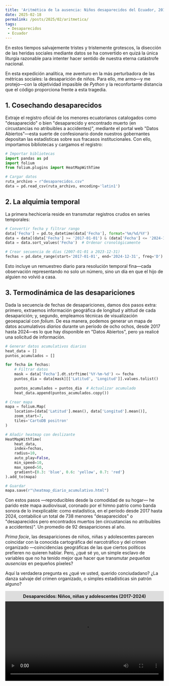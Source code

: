 ```yaml
---
title: 'Aritmética de la ausencia: Niños desaparecidos del Ecuador, 2017-2024'
date: 2025-02-18
permalink: /posts/2025/02/aritmetica/
tags:
 - Desaparecidos
 - Ecuador
---
```



En estos tiempos salvajemente tristes y tristemente grotescos, la disección de las heridas sociales mediante datos se ha convertido en quizá la única liturgia razonable para intenter hacer sentido de nuestra eterna catástrofe nacional. 

En esta expedición analítica, me aventuro en la más perturbadora de las métricas sociales: la desaparición de niños. Para ello, me armo—y me protejo—con la objetividad impasible de *Python* y la reconfortante distancia que el código proporciona frente a esta tragedia.

## 1. Cosechando desaparecidos  
Extraje el registro oficial de los menores ecuatorianos catalogados como "desaparecido" o bien "desaparecido y encontrado muerto (en circustancias no atribuibles a accidentes)", mediante el portal web "Datos Abiertos"—esta suerte de confesionario donde nuestros gobernantes depositan las estadísticas sobre sus fracasos institucionales. Con ello, importamos bibliotecas y cargamos el registro:

```python
# Importar bibliotecas
import pandas as pd
import folium
from folium.plugins import HeatMapWithTime

# Cargar datos
ruta_archivo = r"desaparecidos.csv"
data = pd.read_csv(ruta_archivo, encoding='latin1')
```



## 2. La alquimia temporal  
La primera hechicería reside en transmutar registros crudos en series temporales:

```python
# Convertir fecha y filtrar rango
data['Fecha'] = pd.to_datetime(data['Fecha'], format='%m/%d/%Y')
data = data[(data['Fecha'] >= '2017-01-01') & (data['Fecha'] <= '2024-12-31')]
data = data.sort_values('Fecha')  # Ordenar cronológicamente

# Crear secuencia de días (2007-01-01 a 2023-12-31)
fechas = pd.date_range(start='2017-01-01', end='2024-12-31', freq='D').strftime('%Y-%m-%d').tolist()
```

Esto incluye un remuestreo diario para resolución temporal fina—cada observación representando no solo un número, sino un día en que el hijo de alguien no volvió a casa.


## 3. Termodinámica de las desapariciones
Dada la secuencia de fechas de desapariciones, damos dos pasos extra: primero, extraemos información geográfica de longitud y altitud de cada desaparición; y, segundo, empleamos técnicas de visualización geoespacial con *folium*. De esa manera, podemos generar un mapa de datos acumulativos *diarios* durante un período de ocho ochos, desde 2017 hasta 2024—es lo que hay disponible en "Datos Abiertos", pero ya realicé una solicitud de información.

```python
# Generar datos acumulativos diarios
heat_data = []
puntos_acumulados = []

for fecha in fechas:
    # Filtrar datos 
    mask = data['Fecha'].dt.strftime('%Y-%m-%d') <= fecha
    puntos_dia = data[mask][['Latitud', 'Longitud']].values.tolist()
    
    puntos_acumulados = puntos_dia  # Actualizar acumulado 
    heat_data.append(puntos_acumulados.copy())

# Crear mapa
mapa = folium.Map(
    location=[data['Latitud'].mean(), data['Longitud'].mean()],
    zoom_start=7,
    tiles='CartoDB positron'
)

# Añadir heatmap con deslizante
HeatMapWithTime(
    heat_data,
    index=fechas,
    radius=10,
    auto_play=False, 
    min_speed=10,
    max_speed=50,
    gradient={0.3: 'blue', 0.6: 'yellow', 0.7: 'red'}
).add_to(mapa)

# Guardar
mapa.save(r"\heatmap_diario_acumulativo.html")
```

Con estos pasos —reproducibles desde la comodidad de su hogar— he parido este mapa audiovisual, coronado por el himno patrio como banda sonora de lo inexplicable: como estadística, en el período desde 2017 hasta 2024, contabilicé un total de 738 menores "desaparecidos" o "desaparecidos pero encontrados muertos (en circustancias no atribuibles a accidentes)". Un promedio de 92 desapariciones al año.

*Prima facie*, las desapariciones de niños, niñas y adolescentes parecen coincidar con la conocida cartográfica del narcotráfico y del crimen organizado —coincidencias geográficas de las que ciertos políticos prefieren no quieren hablar. Pero, ¿qué sé yo, un simple esclavo de variables que no ha tenido mejor que hacer que transmutar *pequeñas ausencias* en pequeños píxeles?

Aquí la verdadera pregunta es ¿qué ve usted, querido conciudadano? ¿La danza salvaje del crimen organizado, o simples estadísticas sin patrón alguno?

<div style="text-align: center;">
<div style="background-color: #dddddd; padding: 8px;">
<strong>
Desaparecidos: Niños, niñas y adolescentes (2017-2024)
</strong>
</div>

<video width="100%" controls>
  <source src="assets/videos/desaparecidos.mp4" type="video/mp4">
</video>